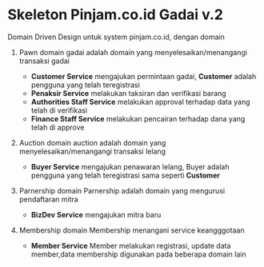# Skeleton Pinjam.co.id Gadai v.2

Domain Driven Design untuk system pinjam.co.id, dengan domain

1. Pawn
domain gadai adalah domain yang menyelesaikan/menangangi transaksi gadai

    * **Customer Service** mengajukan permintaan gadai, **Customer** adalah pengguna yang telah teregistrasi
    * **Penaksir Service** melakukan taksiran dan verifikasi barang
    * **Authorities Staff Service** melakukan approval terhadap data yang telah di verifikasi
    * **Finance Staff Service** melakukan pencairan terhadap dana yang telah di approve

2. Auction
domain auction adalah domain yang menyelesaikan/menangangi transaksi lelang

    * **Buyer Service** mengajukan penawaran lelang, Buyer adalah pengguna yang telah teregistrasi sama seperti **Customer**

3. Parnership
domain Parnership adalah domain yang mengurusi pendaftaran mitra

    * **BizDev Service** mengajukan mitra baru

4. Membership
domain Membership menangani service keangggotaan
    * **Member Service** Member melakukan registrasi, update data member,data membership digunakan pada beberapa domain lain